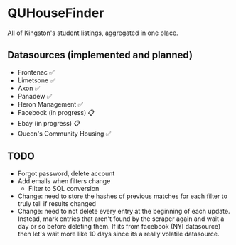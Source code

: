 # QUHouseFinder

All of Kingston's student listings, aggregated in one place.

## Datasources (implemented and planned)

- Frontenac ✅
- Limetsone ✅
- Axon ✅
- Panadew ✅
- Heron Management ✅
- Facebook (in progress) 📋
- Ebay (in progress) 📋
- Queen's Community Housing ✅

## TODO
- Forgot password, delete account
- Add emails when filters change
  - Filter to SQL conversion
- Change: need to store the hashes of previous matches for each filter to truly tell if results changed
- Change: need to not delete every entry at the beginning of each update. Instead, mark entries that aren't found
          by the scraper again and wait a day or so before deleting them. If its from facebook (NYI datasource) then
          let's wait more like 10 days since its a really volatile datasource.
